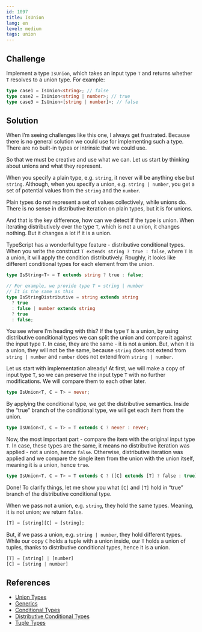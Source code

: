 ```yaml
---
id: 1097
title: IsUnion
lang: en
level: medium
tags: union
---
```


## Challenge

Implement a type `IsUnion`, which takes an input type `T` and returns whether
`T` resolves to a union type. For example:

```typescript
type case1 = IsUnion<string>; // false
type case2 = IsUnion<string | number>; // true
type case3 = IsUnion<[string | number]>; // false
```

## Solution

When I’m seeing challenges like this one, I always get frustrated. Because there
is no general solution we could use for implementing such a type. There are no
built-in types or intrinsic that we could use.

So that we must be creative and use what we can. Let us start by thinking about
unions and what they represent.

When you specify a plain type, e.g. `string`, it never will be anything else but
`string`. Although, when you specify a union, e.g. `string | number`, you get a
set of potential values from the `string` and the `number`.

Plain types do not represent a set of values collectively, while unions do.
There is no sense in distributive iteration on plain types, but it is for
unions.

And that is the key difference, how can we detect if the type is union. When
iterating distributively over the type `T`, which is not a union, it changes
nothing. But it changes a lot if it is a union.

TypeScript has a wonderful type feature - distributive conditional types. When
you write the construct `T extends string ? true : false`, where `T` is a union,
it will apply the condition distributively. Roughly, it looks like different
conditional types for each element from the union.

```typescript
type IsString<T> = T extends string ? true : false;

// For example, we provide type T = string | number
// It is the same as this
type IsStringDistributive = string extends string
  ? true
  : false | number extends string
  ? true
  : false;
```

You see where I’m heading with this? If the type `T` is a union, by using
distributive conditional types we can split the union and compare it against the
input type `T`. In case, they are the same - it is not a union. But, when it is
a union, they will not be the same, because `string` does not extend from
`string | number` and `number` does not extend from `string | number`.

Let us start with implementation already! At first, we will make a copy of input
type `T`, so we can preserve the input type `T` with no further modifications.
We will compare them to each other later.

```typescript
type IsUnion<T, C = T> = never;
```

By applying the conditional type, we get the distributive semantics. Inside the
“true” branch of the conditional type, we will get each item from the union.

```typescript
type IsUnion<T, C = T> = T extends C ? never : never;
```

Now, the most important part - compare the item with the original input type
`T`. In case, these types are the same, it means no distributive iteration was
applied - not a union, hence `false`. Otherwise, distributive iteration was
applied and we compare the single item from the union with the union itself,
meaning it is a union, hence `true`.

```typescript
type IsUnion<T, C = T> = T extends C ? ([C] extends [T] ? false : true) : never;
```

Done! To clarify things, let me show you what `[C]` and `[T]` hold in “true”
branch of the distributive conditional type.

When we pass not a union, e.g. `string`, they hold the same types. Meaning, it
is not union; we return `false`.

```typescript
[T] = [string][C] = [string];
```

But, if we pass a union, e.g. `string | number`, they hold different types.
While our copy `C` holds a tuple with a union inside, our `T` holds a union of
tuples, thanks to distributive conditional types, hence it is a union.

```typescript
[T] = [string] | [number]
[C] = [string | number]
```

## References

- [Union Types](https://www.typescriptlang.org/docs/handbook/2/everyday-types.html#union-types)
- [Generics](https://www.typescriptlang.org/docs/handbook/2/generics.html)
- [Conditional Types](https://www.typescriptlang.org/docs/handbook/2/conditional-types.html)
- [Distributive Conditional Types](https://www.typescriptlang.org/docs/handbook/2/conditional-types.html#distributive-conditional-types)
- [Tuple Types](https://www.typescriptlang.org/docs/handbook/release-notes/typescript-1-3.html#tuple-types)
